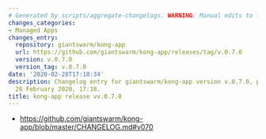 ```yaml
---
# Generated by scripts/aggregate-changelogs. WARNING: Manual edits to this files will be overwritten.
changes_categories:
- Managed Apps
changes_entry:
  repository: giantswarm/kong-app
  url: https://github.com/giantswarm/kong-app/releases/tag/v.0.7.0
  version: v.0.7.0
  version_tag: v.0.7.0
date: '2020-02-28T17:18:34'
description: Changelog entry for giantswarm/kong-app version v.0.7.0, published on
  28 February 2020, 17:18.
title: kong-app release vv.0.7.0
---
```


- https://github.com/giantswarm/kong-app/blob/master/CHANGELOG.md#v070
